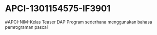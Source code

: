 # APCI-1301154575-IF3901
   #APCI-NIM-Kelas
            Teaser DAP
            Program sederhana menggunakan bahasa pemrograman pascal
            
            
            
